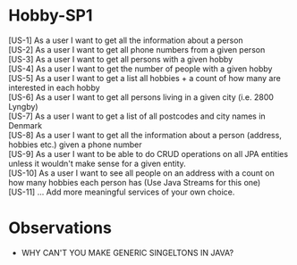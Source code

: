 # Hobby-SP1

[US-1] As a user I want to get all the information about a person  
[US-2] As a user I want to get all phone numbers from a given person  
[US-3] As a user I want to get all persons with a given hobby  
[US-4] As a user I want to get the number of people with a given hobby  
[US-5] As a user I want to get a list all hobbies + a count of how many are interested in each hobby  
[US-6] As a user I want to get all persons living in a given city (i.e. 2800 Lyngby)  
[US-7] As a user I want to get a list of all postcodes and city names in Denmark  
[US-8] As a user I want to get all the information about a person (address, hobbies etc.) given a phone number  
[US-9] As a user I want to be able to do CRUD operations on all JPA entities unless it wouldn't make sense for a given entity.  
[US-10] As a user I want to see all people on an address with a count on how many hobbies each person has (Use Java Streams for this one)  
[US-11] … Add more meaningful services of your own choice.  

# Observations

* WHY CAN'T YOU MAKE GENERIC SINGELTONS IN JAVA?